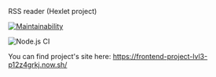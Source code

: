 RSS reader (Hexlet project)

[![Maintainability](https://api.codeclimate.com/v1/badges/1471728a3f268351cbea/maintainability)](https://codeclimate.com/github/Onlyal33/frontend-project-lvl3/maintainability)

![Node.js CI](https://github.com/Onlyal33/frontend-project-lvl3/workflows/Node.js%20CI/badge.svg)

You can find project's site here:
https://frontend-project-lvl3-p12z4grkj.now.sh/
